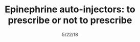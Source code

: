 ---
title: "Epinephrine auto-injectors: to prescribe or not to prescribe"
image: "images/writing/post-13.jpg"
link: "https://www.medicaldevice-network.com/comment/epinephrine-auto-injectors-prescribe-not-prescribe/"
categories: ['Analyst Insight']
date: "5/22/18"
order: "24"
draft: false
---